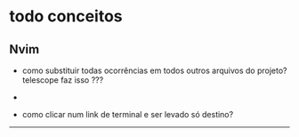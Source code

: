 # todo conceitos

## Nvim
- como substituir todas ocorrências em todos outros arquivos do projeto? telescope faz isso ???

- 

- como clicar num link de terminal e ser levado só destino?

---


